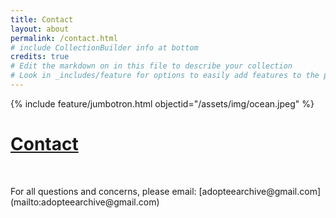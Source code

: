 ```yaml
---
title: Contact
layout: about
permalink: /contact.html
# include CollectionBuilder info at bottom
credits: true
# Edit the markdown on in this file to describe your collection
# Look in _includes/feature for options to easily add features to the page
--- 
```


{% include feature/jumbotron.html objectid="/assets/img/ocean.jpeg" %}

# <u>Contact</u>
<p>&nbsp;</p>
For all questions and concerns, please email: [adopteearchive@gmail.com](mailto:adopteearchive@gmail.com)
<p>&nbsp;</p>